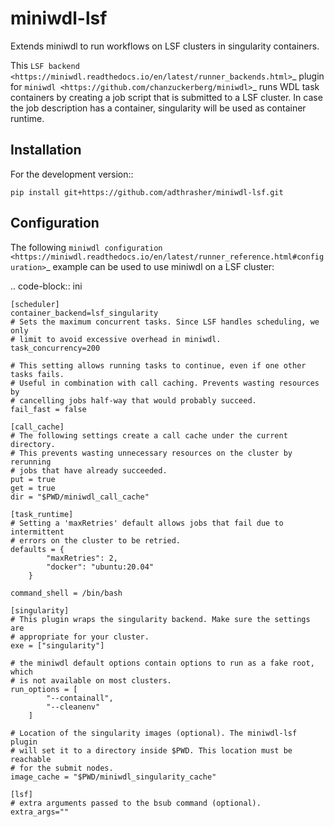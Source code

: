 miniwdl-lsf
=============
Extends miniwdl to run workflows on LSF clusters in singularity containers.

This `LSF backend
<https://miniwdl.readthedocs.io/en/latest/runner_backends.html>`_ plugin for
`miniwdl <https://github.com/chanzuckerberg/miniwdl>`_ runs WDL task containers
by creating a job script that is submitted to a LSF cluster. In case the job
description has a container, singularity will be used as container runtime.

Installation
------------
For the development version::

    pip install git+https://github.com/adthrasher/miniwdl-lsf.git

Configuration
--------------
The following `miniwdl configuration
<https://miniwdl.readthedocs.io/en/latest/runner_reference.html#configuration>`_
example can be used to use miniwdl on a LSF cluster:

.. code-block:: ini

    [scheduler]
    container_backend=lsf_singularity
    # Sets the maximum concurrent tasks. Since LSF handles scheduling, we only
    # limit to avoid excessive overhead in miniwdl.
    task_concurrency=200
    
    # This setting allows running tasks to continue, even if one other tasks fails. 
    # Useful in combination with call caching. Prevents wasting resources by
    # cancelling jobs half-way that would probably succeed.
    fail_fast = false

    [call_cache]
    # The following settings create a call cache under the current directory.
    # This prevents wasting unnecessary resources on the cluster by rerunning 
    # jobs that have already succeeded.
    put = true 
    get = true 
    dir = "$PWD/miniwdl_call_cache"

    [task_runtime]
    # Setting a 'maxRetries' default allows jobs that fail due to intermittent
    # errors on the cluster to be retried.
    defaults = {
            "maxRetries": 2,
            "docker": "ubuntu:20.04"
        }

    command_shell = /bin/bash
 
    [singularity]
    # This plugin wraps the singularity backend. Make sure the settings are
    # appropriate for your cluster.
    exe = ["singularity"]

    # the miniwdl default options contain options to run as a fake root, which
    # is not available on most clusters.
    run_options = [
            "--containall",
            "--cleanenv"
        ]

    # Location of the singularity images (optional). The miniwdl-lsf plugin
    # will set it to a directory inside $PWD. This location must be reachable
    # for the submit nodes.
    image_cache = "$PWD/miniwdl_singularity_cache"

    [lsf]
    # extra arguments passed to the bsub command (optional).
    extra_args=""
